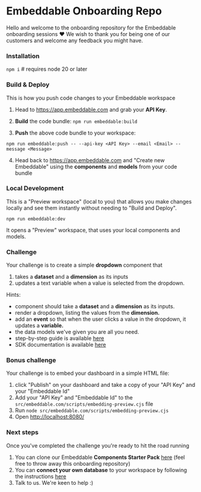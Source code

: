 # Embeddable Onboarding Repo
Hello and welcome to the onboarding repository for the Embeddable onboarding sessions ❤️ We wish to thank you for being one of our customers and welcome any feedback you might have.

### Installation

`npm i` # requires node 20 or later

### Build & Deploy
This is how you push code changes to your Embeddable workspace

 1. Head to https://app.embeddable.com and grab your **API Key**.

 2. **Build** the code bundle: `npm run embeddable:build`

 3. **Push** the above code bundle to your workspace:
 
   `npm run embeddable:push -- --api-key <API Key> --email <Email> --message <Message>`

 4. Head back to https://app.embeddable.com and "Create new Embeddable" using the **components** and **models** from your code bundle

### Local Development
This is a "Preview workspace" (local to you) that allows you make changes locally and see them instantly without needing to "Build and Deploy".

`npm run embeddable:dev` 

It opens a "Preview" workspace, that uses your local components and models.

### Challenge

Your challenge is to create a simple **dropdown** component that 

  1. takes a **dataset** and a **dimension** as its inputs
  2. updates a text variable when a value is selected from the dropdown.

Hints:

 - component should take a **dataset** and a **dimension** as its inputs.
 - render a dropdown, listing the values from the **dimension.**
 - add an **event** so that when the user clicks a value in the dropdown, it updates a **variable.**
 - the data models we've given you are all you need.
 - step-by-step guide is available [here](https://trevorio.notion.site/React-SDK-3859463716fe4564978d239cfb462011#85935835bce34c2ca9e7e9e3af4e7818)
 - SDK documentation is available [here](https://trevorio.notion.site/defineComponent-bb12d7a9819248239e79515b5e0eab61)

### Bonus challenge

Your challenge is to embed your dashboard in a simple HTML file:

  1. click "Publish" on your dashboard and take a copy of your "API Key" and your "Embeddable Id"
  2. Add your "API Key" and "Embeddable Id" to the `src/embeddable.com/scripts/embedding-preview.cjs` file
  3. Run `node src/embeddable.com/scripts/embedding-preview.cjs`
  4. Open [http://localhost:8080/](http://localhost:8080/)
 
### Next steps

Once you've completed the challenge you're ready to hit the road running

 1. You can clone our Embeddable **Components Starter Pack** [here](https://github.com/embeddable-hq/vanilla-components) (feel free to throw away this onboarding repository)
 2. You can **connect your own database** to your workspace by following the instructions [here](https://trevorio.notion.site/Connections-API-ff4af10f7eaf4288b6952fde04e6e933)
 3. Talk to us.  We're keen to help :)

